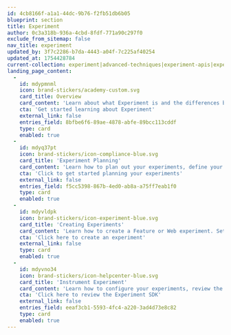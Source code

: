 ```yaml
---
id: 4cb8166f-a1a1-44dc-9b76-f2fb51db6b05
blueprint: section
title: Experiment
author: 0c3a318b-936a-4cbd-8fdf-771a90c297f0
exclude_from_sitemap: false
nav_title: experiment
updated_by: 3f7c2286-b7da-4443-a04f-7c225af40254
updated_at: 1754428784
current-collection: experiment|advanced-techniques|experiment-apis|experiment-results|experiment-sdks|experiment-theory|workflow|experiment_integrations|experiment_troubleshooting|under-the-hood|workflow|web_experiment
landing_page_content:
  -
    id: mdypmnml
    icon: brand-stickers/academy-custom.svg
    card_title: Overview
    card_content: 'Learn about what Experiment is and the differences between Feature Experiment and Web Experiment.'
    cta: 'Get started learning about Experiment'
    external_link: false
    entries_field: 8bfbe6f6-89ae-4878-abfe-89bcc113cddf
    type: card
    enabled: true
  -
    id: mdyq37pt
    icon: brand-stickers/icon-compliance-blue.svg
    card_title: 'Experiment Planning'
    card_content: 'Learn how to plan out your experiments, define your experiment audiences, and understand the analytic methodologies you want to use.'
    cta: 'Click to get started planning your experiments'
    external_link: false
    entries_field: f5cc5398-867b-4ed0-ab8a-a75ff7eab1f0
    type: card
    enabled: true
  -
    id: mdyvldpk
    icon: brand-stickers/icon-experiment-blue.svg
    card_title: 'Creating Experiments'
    card_content: 'Learn how to create a Feature or Web experiment. Set your permissions, notifications, and delivery.'
    cta: 'Click here to create an experiment'
    external_link: false
    type: card
    enabled: true
  -
    id: mdyvno34
    icon: brand-stickers/icon-helpcenter-blue.svg
    card_title: 'Instrument Experiment'
    card_content: 'Learn how to configure your experiments, review the Experiment SDK and API documentation'
    cta: 'Click here to review the Experiment SDK'
    external_link: false
    entries_field: eeaf3cb1-5593-4fc4-a220-3ad4d73e8c82
    type: card
    enabled: true
---
```

